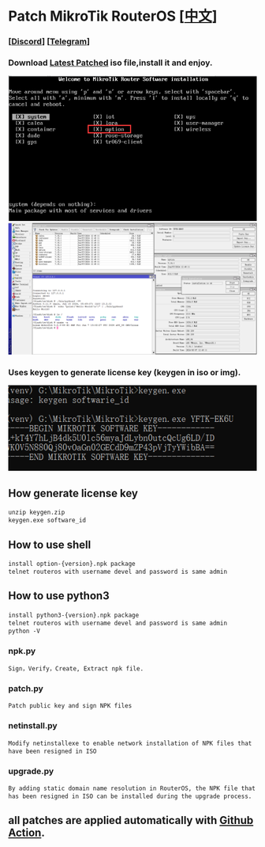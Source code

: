 # Patch MikroTik RouterOS [[中文](README_CN.md)]

### [[Discord](https://discord.gg/keV6MWQFtX)] [[Telegram](https://t.me/+TDpUU_5bKgdhNGY1)]

### Download [Latest Patched](https://github.com/elseif/MikroTikPatch/releases/latest) iso file,install it and enjoy.

![](install.png)
![](routeros.png)

### Uses keygen to generate license key (keygen in iso or img).
![](keygen.png)

## How generate license key
    unzip keygen.zip
    keygen.exe software_id
## How to use shell
    install option-{version}.npk package
    telnet routeros with username devel and password is same admin
## How to use python3
    install python3-{version}.npk package
    telnet routeros with username devel and password is same admin
    python -V
### npk.py
    Sign，Verify，Create, Extract npk file.
### patch.py
    Patch public key and sign NPK files
### netinstall.py
    Modify netinstallexe to enable network installation of NPK files that have been resigned in ISO
### upgrade.py
    By adding static domain name resolution in RouterOS, the NPK file that has been resigned in ISO can be installed during the upgrade process.
## all patches are applied automatically with [Github Action](https://github.com/elseif/MikroTikPatch/blob/main/.github/workflows/mikrotik_patch.yml).






